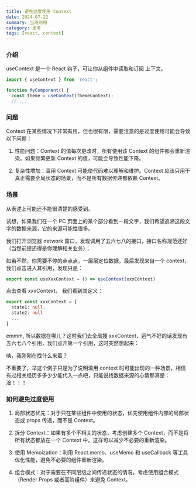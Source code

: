 ```yaml
---
title: 避免过度使用 Context
date: 2024-07-22
summary: 当用则用
category: 思考
tags: [react, context]
---
```


### 介绍

useContext 是一个 React 钩子，可让你从组件中读取和订阅 上下文。

```ts
import { useContext } from 'react';

function MyComponent() {
  const theme = useContext(ThemeContext);
  // ...
```

### 问题

Context 在某些情况下非常有用，但也很有限，需要注意的是过度使用可能会导致以下问题：

1. 性能问题：Context 的值每次更改时，所有使用该 Context 的组件都会重新渲染。如果频繁更新 Context 的值，可能会导致性能下降。

2. 复杂性增加：滥用 Context 可能使代码难以理解和维护。Context 应该只用于真正需要全局状态的场景，而不是所有数据传递都依赖 Context。

### 场景

从表述上可能还不能很清楚的感受到。

试想，如果我们在一个 PC 页面上的某个部分看到一段文字，我们希望追溯这段文字的数据来源，它的来源可能性很多。

我们打开浏览器 network 窗口，发现调用了五六七八的接口，接口名称规范还好（当然前提还得是你理解相关业务）；

如若不然，你需要不停的点点点，一层层定位数据，最后发现来自一个 context，我们点击进入其引用，发现只是：

```ts
export const useXxxContext = () => useContext(xxxContext)
```

点击查看 xxxContext， 我们看到其定义：

```ts
export const xxxContext = {
  state1: null,
  state2: null
  ...
}
```

emmm, 所以数据在哪儿？这时我们去全局搜 xxxContext，运气不好的话发现有五六七八个引用，我们点开第一个引用，这时突然想起来：

咦，我刚刚在找什么来着？

不重要了，举这个例子只是为了说明滥用 context 时可能出现的一种场景，相信有过相关经历多多少少能代入一点吧，只能说找数据来源的心情那真是： 淦！！！

### 如何避免过度使用

1. 局部状态优先：对于只在某些组件中使用的状态，优先使用组件内部的局部状态或 props 传递，而不是 Context。

2. 拆分 Context：如果有多个不相关的状态，考虑创建多个 Context，而不是将所有状态都放在一个 Context 中。这样可以减少不必要的重新渲染。

3. 使用 Memoization：利用 React.memo、useMemo 和 useCallback 等工具优化性能，避免不必要的组件重新渲染。

4. 组合模式：对于需要在不同层级之间传递状态的情况，考虑使用组合模式（Render Props 或者高阶组件）来避免 Context。
